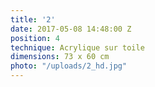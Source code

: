 ```yaml
---
title: '2'
date: 2017-05-08 14:48:00 Z
position: 4
technique: Acrylique sur toile
dimensions: 73 x 60 cm
photo: "/uploads/2_hd.jpg"
---
```


